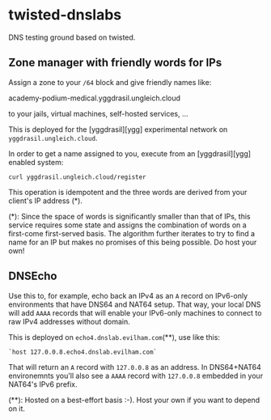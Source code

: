 # twisted-dnslabs

DNS testing ground based on twisted.

## Zone manager with friendly words for IPs

Assign a zone to your `/64` block and give friendly names like:

  academy-podium-medical.yggdrasil.ungleich.cloud

to your jails, virtual machines, self-hosted services, ...

This is deployed for the [yggdrasil][ygg] experimental network on
`yggdrasil.ungleich.cloud`.

In order to get a name assigned to you, execute from an [yggdrasil][ygg]
enabled system:

    curl yggdrasil.ungleich.cloud/register

This operation is idempotent and the three words are derived from your
client's IP address (*).

(*): Since the space of words is significantly smaller than that of IPs,
     this service requires some state and assigns the combination of words
     on a first-come first-served basis.
     The algorithm further iterates to try to find a name for an IP but makes
     no promises of this being possible.
     Do host your own!

## DNSEcho

Use this to, for example, echo back an IPv4 as an `A` record on IPv6-only
environments that have DNS64 and NAT64 setup.
That way, your local DNS will add `AAAA` records that will enable your
IPv6-only machines to connect to raw IPv4 addresses without domain.

This is deployed on `echo4.dnslab.evilham.com`(**), use like this:

    `host 127.0.0.8.echo4.dnslab.evilham.com`

That will return an `A` record with `127.0.0.8` as an address.
In DNS64+NAT64 environemnts you'll also see a `AAAA` record with `127.0.0.8`
embedded in your NAT64's IPv6 prefix.

(**): Hosted on a best-effort basis :-).
      Host your own if you want to depend on it.
